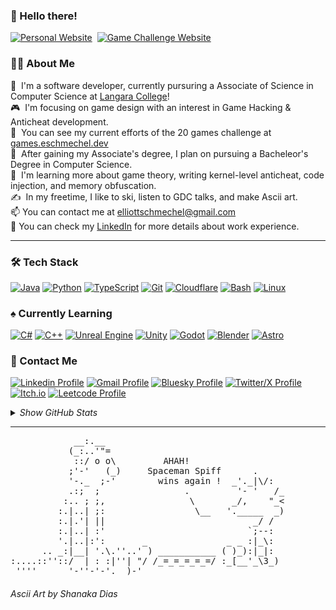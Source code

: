### 👾&nbsp;Hello there!
[![Personal Website](https://img.shields.io/website?url=https://eschmechel.dev&up_color=blueviolet&down_color=red&logo=%23F38020&label=eschmechel.dev&link=https%3A%2F%2Feschmechel.dev "Personal Website")](https://eschmechel.dev)&nbsp;
[![Game Challenge Website](https://img.shields.io/website?url=https://games.eschmechel.dev&up_color=blueviolet&down_color=red&logo=%23F38020&label=games.eschmechel.dev&link=https%3A%2F%2Feschmechel.dev "Game Challenge Website")](https://games.eschmechel.dev)&nbsp;

### 👨‍💻&nbsp;About Me

📓&nbsp; I'm a software developer, currently pursuring a Associate of Science in Computer Science at <a href="https://langara.ca">Langara College</a>! \
🎮&nbsp; I'm focusing on game design with an interest in Game Hacking & Anticheat development.\
🚀&nbsp; You can see my current efforts of the 20 games challenge at [games.eschmechel.dev](https://games.eschmechel.dev)\
🎯&nbsp; After gaining my Associate's degree, I plan on pursuing a Bacheleor's Degree in Computer Science.\
🌱&nbsp; I'm learning more about game theory, writing kernel-level anticheat, code injection, and memory obfuscation.\
✍️&nbsp; In my freetime, I like to ski, listen to GDC talks, and make Ascii art.\
📫&nbsp;You can contact me at elliottschmechel@gmail.com \
📄&nbsp;You can check my [LinkedIn](https://www.linkedin.com/in/eschmechel/) for more details about work experience.&nbsp;<hr>
### 🛠️&nbsp;Tech Stack

[![Java](https://go-skill-icons.vercel.app/api/icons?i=java&titles=true "Java")](https://dev.java/)
[![Python](https://go-skill-icons.vercel.app/api/icons?i=python&titles=true "Python")](https://www.python.org/)
[![TypeScript](https://go-skill-icons.vercel.app/api/icons?i=typescript&titles=true "TypeScript")](https://www.typescriptlang.org)
[![Git](https://go-skill-icons.vercel.app/api/icons?i=git&titles=true "Git")](https://git-scm.com/)
[![Cloudflare](https://go-skill-icons.vercel.app/api/icons?i=cloudflare&titles=true "Cloudflare")](https://www.cloudflare.com)
[![Bash](https://go-skill-icons.vercel.app/api/icons?i=bash&titles=true "Bash")](https://www.gnu.org/software/bash/)
[![Linux](https://go-skill-icons.vercel.app/api/icons?i=linux&titles=true "Linux")](https://www.kernel.org/)
### ♠️&nbsp;Currently Learning
[![C#](https://go-skill-icons.vercel.app/api/icons?i=cs&titles=true "C# Programming Language")](https://learn.microsoft.com/en-us/dotnet/csharp/)
[![C++](https://go-skill-icons.vercel.app/api/icons?i=cpp&titles=true "C++")](https://en.cppreference.com/w/cpp/)
[![Unreal Engine](https://go-skill-icons.vercel.app/api/icons?i=unrealengine&titles=true "Unreal Engine")](https://www.unrealengine.com/)
[![Unity](https://go-skill-icons.vercel.app/api/icons?i=unity&titles=true "Unity")](https://unity.com/)
[![Godot](https://go-skill-icons.vercel.app/api/icons?i=godot&titles=true "Godot Engine")](https://en.cppreference.com/w/cpp/)
[![Blender](https://go-skill-icons.vercel.app/api/icons?i=blender&titles=true "Blender")](https://www.blender.org/) 
[![Astro](https://go-skill-icons.vercel.app/api/icons?i=astro&titles=true "Astro")](https://astro.build/)
### 📱&nbsp;Contact Me
[![Linkedin Profile](https://go-skill-icons.vercel.app/api/icons?i=linkedin&titles=true "My Linkedin Profile")](https://www.linkedin.com/in/eschmechel)
[![Gmail Profile](https://go-skill-icons.vercel.app/api/icons?i=gmail&titles=true "Email Me")](mailto:elliottschmechel@gmail.com)
[![Bluesky Profile](https://go-skill-icons.vercel.app/api/icons?i=bluesky&titles=true "My Bluesky Profile")](https://bsky.app/profile/eschmechel.bsky.social)
[![Twitter/X Profile](https://go-skill-icons.vercel.app/api/icons?i=twitter&titles=true "My Twitter/X Profile")](https://x.com/eragondev)
[![Itch.io](https://go-skill-icons.vercel.app/api/icons?i=itchio&titles=true "My Itch.io Page")](https://eragondev.itch.io/)
[![Leetcode Profile](https://go-skill-icons.vercel.app/api/icons?i=leetcode&titles=true "My Leetcode Profile")](https://leetcode.com/u/eschmechel/)
<details>
      <summary><i>Show GitHub Stats</i></summary>

![Elliott's Github Stats](https://github-readme-stats.vercel.app/api?username=eschmechel&show_icons=true&theme=material-palenight)

</details>
<hr>
<pre>
            __:.__
           (_:..'"=
            ::/ o o\         AHAH!
           ;'-'   (_)     Spaceman Spiff      .
           '-._  ;-'        wins again !  _'._|\/:
           .:;  ;                .         '- '   /_
          :.. ; ;,                \       _/,    "_<
         :.|..| ;:                 \__   '._____  _)
         :.|.'| ||                            _/ /
         :.|..| :'                           `;--:
         '.|..|:':       _               _ _ :|_\:
      .. _:|__| '.\.''..' ) ___________ ( )_):|_|:
:....::''::/  | : :|''| "/ /_=_=_=_=_=/ :_[__'_\3_)
 ''''      '-''-'-'.__)-'
</pre>
<h6><i>Ascii Art by Shanaka Dias</i></h6>
